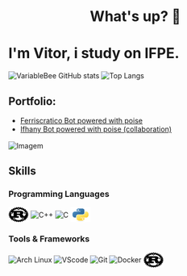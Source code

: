 <!--título-->
<div align="center">
    <h1>What's up? 🦐</h1>
</div>

<!-- Presentation -->
# I'm Vitor, i study on IFPE.

<!-- GithubStats -->
![VariableBee GitHub stats](https://github-readme-stats.vercel.app/api?username=tokkitomare&show_icons=true&theme=radical)
![Top Langs](https://github-readme-stats.vercel.app/api/top-langs/?username=tokkitomare&langs_count=8&theme=radical&layout=compact)

<!-- Portfolio -->
## Portfolio:
- [Ferriscratico Bot powered with poise](https://github.com/tokkitomare/ferriscratico)
- [Ifhany Bot powered with poise (collaboration)](https://github.com/Fhany-Server/ifhany)

<!-- GIF -->
<p align="left">
  <img align="center" src="https://steamuserimages-a.akamaihd.net/ugc/2276069341808066917/35A0463D17CF420992A3F9BBF6B99284608F171C/?imw=5000&imh=5000&ima=fit&impolicy=Letterbox&imcolor=%23000000&letterbox=false" alt="Imagem">
</p>

## Skills
<!-- Skills: Programming Languages -->
  <div style="flex-basis: 48%;">
    <h3>Programming Languages</h3>
    <img align="center" alt="Rust" height="30" width="40" src="https://raw.githubusercontent.com/devicons/devicon/master/icons/rust/rust-original.svg">
    <img align="center" alt="C++" height="30" width="40" src="https://cdn.jsdelivr.net/gh/devicons/devicon@latest/icons/cplusplus/cplusplus-original.svg">
    <img align="center" alt="C" height="30" width="40" src="https://cdn.jsdelivr.net/gh/devicons/devicon@latest/icons/c/c-original.svg">
    <img align="center" alt="Python" height="30" width="40" src="https://raw.githubusercontent.com/devicons/devicon/master/icons/python/python-original.svg">
  </div>
  
  <!-- Skills: Tools & Frameworks -->
  <!-- <img aling="center" alt="Docker" height="30" width="40" src=""> -->
  <div style="flex-basis: 48%;">
    <h3>Tools & Frameworks</h3>
    <img align="center" alt="Arch Linux" height="30" width="40" src="https://cdn.jsdelivr.net/gh/devicons/devicon/icons/archlinux/archlinux-original.svg">
    <img align="center" alt="VScode" height="30" width="40" src="https://cdn.jsdelivr.net/gh/devicons/devicon/icons/vscode/vscode-original.svg">
    <img align="center" alt="Git" height="30" width="40" src="https://cdn.jsdelivr.net/gh/devicons/devicon/icons/git/git-original.svg">
    <img align="center" alt="Docker" height="30" width="40" src="https://cdn.jsdelivr.net/gh/devicons/devicon/icons/docker/docker-original.svg">
    <a href="https://crates.io/crates/poise">
      <img align="center" alt="Poise" height="30" width="40" src="https://raw.githubusercontent.com/devicons/devicon/master/icons/rust/rust-original.svg">
    </a>
  </div>
  
  <!-- Skills: Libraries -->
  <!-- <div style="flex-basis: 48%;">
    <h3>Libraries</h3>
    
  </div> -->

